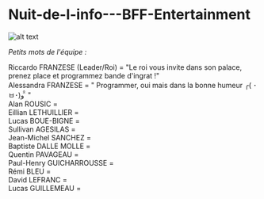 # Nuit-de-l-info---BFF-Entertainment

![alt text](Nuit-de-l-info---BFF-Entertainment/NDI.jpg)

<i>Petits mots de l'équipe :</i>

Riccardo FRANZESE (Leader/Roi) = "Le roi vous invite dans son palace, prenez place et programmez bande d'ingrat !"</br>
Alessandra FRANZESE = " Programmer, oui mais dans la bonne humeur ╭( ･ㅂ･)و ̑̑  " </br>
Alan ROUSIC = </br>
Eillian LETHUILLIER =</br>
Lucas BOUE-BIGNE =</br>
Sullivan AGESILAS = </br>
Jean-Michel SANCHEZ = </br>
Baptiste DALLE MOLLE =</br>
Quentin PAVAGEAU =</br>
Paul-Henry GUICHARROUSSE =</br>
Rémi BLEU =</br>
David LEFRANC =</br>
Lucas GUILLEMEAU = 

